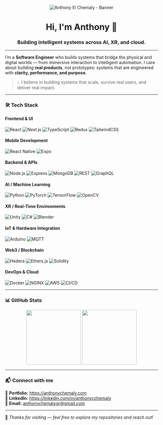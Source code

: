 <!-- Banner -->
<p align="center">
  <img src="banner.png" alt="Anthony El Chemaly - Banner" />
</p>

<h1 align="center">Hi, I'm Anthony 👋</h1>
<h3 align="center">Building intelligent systems across AI, XR, and cloud.</h3>

---

I’m a **Software Engineer** who builds systems that bridge the physical and digital worlds — from immersive interaction to intelligent automation. I care about building **real products**, not prototypes: systems that are engineered with **clarity, performance, and purpose.**

> 💡 I believe in building systems that scale, survive real users, and deliver real impact.

---

### 🛠️ Tech Stack

#### **Frontend & UI**
![React](https://img.shields.io/badge/React-20232A?logo=react&logoColor=61DAFB&style=for-the-badge)
![Next.js](https://img.shields.io/badge/Next.js-000000?logo=nextdotjs&style=for-the-badge)
![TypeScript](https://img.shields.io/badge/TypeScript-007ACC?logo=typescript&style=for-the-badge)
![Redux](https://img.shields.io/badge/Redux-764ABC?logo=redux&style=for-the-badge)
![TailwindCSS](https://img.shields.io/badge/TailwindCSS-38B2AC?logo=tailwindcss&style=for-the-badge)

#### **Mobile Development**
![React Native](https://img.shields.io/badge/React_Native-20232A?logo=react&logoColor=61DAFB&style=for-the-badge)
![Expo](https://img.shields.io/badge/Expo-000000?logo=expo&style=for-the-badge)

#### **Backend & APIs**
![Node.js](https://img.shields.io/badge/Node.js-339933?logo=node.js&style=for-the-badge)
![Express](https://img.shields.io/badge/Express-000000?logo=express&style=for-the-badge)
![MongoDB](https://img.shields.io/badge/MongoDB-4EA94B?logo=mongodb&style=for-the-badge)
![REST](https://img.shields.io/badge/REST-02569B?style=for-the-badge)
![GraphQL](https://img.shields.io/badge/GraphQL-E10098?logo=graphql&style=for-the-badge)

#### **AI / Machine Learning**
![Python](https://img.shields.io/badge/Python-3776AB?logo=python&style=for-the-badge)
![PyTorch](https://img.shields.io/badge/PyTorch-EE4C2C?logo=pytorch&style=for-the-badge)
![TensorFlow](https://img.shields.io/badge/TensorFlow-FF6F00?logo=tensorflow&style=for-the-badge)
![OpenCV](https://img.shields.io/badge/OpenCV-27338e?logo=opencv&style=for-the-badge)

#### **XR / Real-Time Environments**
![Unity](https://img.shields.io/badge/Unity-000000?logo=unity&style=for-the-badge)
![C#](https://img.shields.io/badge/C_Sharp-239120?logo=csharp&style=for-the-badge)
![Blender](https://img.shields.io/badge/Blender-F5792A?logo=blender&style=for-the-badge)

#### **IoT & Hardware Integration**
![Arduino](https://img.shields.io/badge/Arduino-00979D?logo=arduino&style=for-the-badge)
![MQTT](https://img.shields.io/badge/MQTT-660066?logo=mqtt&style=for-the-badge)

#### **Web3 / Blockchain**
![Hedera](https://img.shields.io/badge/Hedera-000000?logo=hedera&style=for-the-badge)
![Ethers.js](https://img.shields.io/badge/Ethers.js-2534A0?style=for-the-badge)
![Solidity](https://img.shields.io/badge/Solidity-363636?logo=solidity&style=for-the-badge)

#### **DevOps & Cloud**
![Docker](https://img.shields.io/badge/Docker-2496ED?logo=docker&style=for-the-badge)
![NGINX](https://img.shields.io/badge/NGINX-009639?logo=nginx&style=for-the-badge)
![AWS](https://img.shields.io/badge/AWS-232F3E?logo=amazonaws&style=for-the-badge)
![CI/CD](https://img.shields.io/badge/GitHub_Actions-2088FF?logo=githubactions&style=for-the-badge)

---

### 📊 GitHub Stats

<div align="center">
  <img height="180em" src="https://github-readme-stats.vercel.app/api?username=anthonychemaly&show_icons=true&theme=react&hide_border=true" />
  <img height="180em" src="https://github-readme-stats.vercel.app/api/top-langs/?username=anthonychemaly&layout=compact&theme=react&hide_border=true" />
</div>

---

### 📬 Connect with me

📌 **Portfolio:** https://anthonychemaly.com  
💼 **LinkedIn:** https://linkedin.com/in/anthonycchemaly  
📧 **Email:** anthonychemalygr@gmail.com

---

💙 *Thanks for visiting — feel free to explore my repositories and reach out!*

